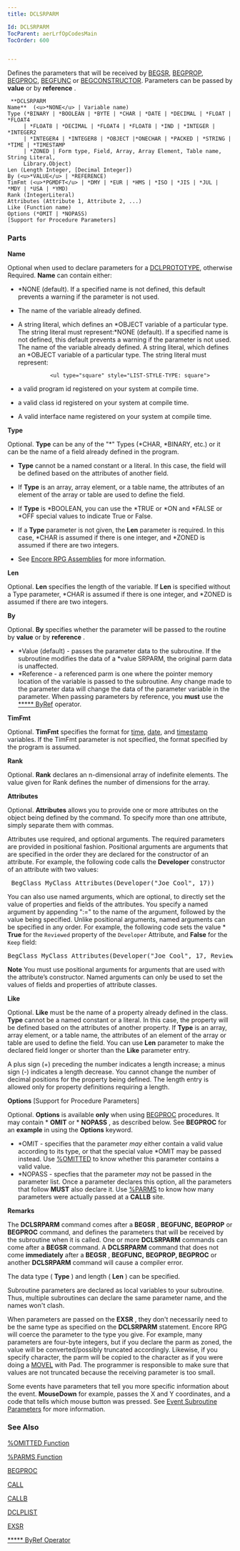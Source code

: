 ```yaml
---
title: DCLSRPARM

Id: DCLSRPARM
TocParent: aerLrfOpCodesMain
TocOrder: 600


---
```


Defines the parameters that will be received by [BEGSR](BEGSR.html), [BEGPROP](BEGPROP.html), [BEGPROC](BEGPROC.html), [BEGFUNC](BEGFUNC.html) or [BEGCONSTRUCTOR](BEGCONSTRUCTOR.html). Parameters can be passed by **value** or by **reference** . 

```
 **DCLSRPARM
Name**  (<u>*NONE</u> | Variable name)
Type (*BINARY | *BOOLEAN | *BYTE | *CHAR | *DATE | *DECIMAL | *FLOAT | *FLOAT4
     | *FLOAT8 | *DECIMAL | *FLOAT4 | *FLOAT8 | *IND | *INTEGER | *INTEGER2 
     | *INTEGER4 | *INTEGER8 | *OBJECT |*ONECHAR | *PACKED | *STRING | *TIME | *TIMESTAMP 
     | *ZONED | Form type, Field, Array, Array Element, Table name, String Literal, 
     Library.Object)
Len (Length Integer, [Decimal Integer])
By (<u>*VALUE</u> | *REFERENCE)
TimFmt (<u>*PGMDFT</u> | *DMY | *EUR | *HMS | *ISO | *JIS | *JUL | *MDY | *USA | *YMD)
Rank (IntegerLiteral)
Attributes (Attribute 1, Attribute 2, ...)
Like (Function name)
Options (*OMIT | *NOPASS) 
[Support for Procedure Parameters]
```

### Parts

**Name** 

Optional when used to declare parameters for a [DCLPROTOTYPE](DCLPROTOTYPE.html), otherwise Required. **Name** can contain either: 

- *NONE (default). If a specified name is not defined, this default prevents a warning if the parameter is not used.
- The name of the variable already defined.
- A string literal, which defines an *OBJECT variable of a particular type. The string literal must represent:*NONE (default). If a specified name is not defined, this default prevents a warning if the parameter is not used. The name of the variable already defined. A string literal, which defines an *OBJECT variable of a particular type. The string literal must represent:

                <ul type="square" style="LIST-STYLE-TYPE: square">
- a valid program id registered on your system at compile time.
- a valid class id registered on your system at compile time.
- A valid interface name registered on your system at compile time.


**Type** 

Optional. **Type** can be any of the "*" Types (*CHAR, *BINARY, etc.) or it can be the name of a field already defined in the program. 

- **Type** cannot be a named constant or a literal. In this case, the field will be defined based on the attributes of another field.
- If **Type** is an array, array element, or a table name, the attributes of an element of the array or table are used to define the field.
- If **Type** is *BOOLEAN, you can use the *TRUE or *ON and *FALSE or *OFF special values to indicate True or False.

- If a **Type** parameter is not given, the **Len** parameter is required. In this case, *CHAR is assumed if there is one integer, and *ZONED is assumed if there are two integers.
- See [Encore RPG Assemblies](ecrConAssemblies.html) for more information.


**Len** 

Optional. **Len** specifies the length of the variable. If **Len** is specified without a Type parameter, *CHAR is assumed if there is one integer, and *ZONED is assumed if there are two integers.


**By** 

Optional. **By** specifies whether the parameter will be passed to the routine by **value** or by **reference** . 

- *Value (default) - passes the parameter data to the subroutine. If the subroutine modifies the data of a *value SRPARM, the original parm data is unaffected.
- *Reference - a referenced parm is one where the pointer memory location of the variable is passed to the subroutine. Any change made to the parameter data will change the data of the parameter variable in the parameter. When passing parameters by reference, you **must** use the [***** ByRef](StarByRef.html) operator.

**TimFmt** 

Optional. **TimFmt** specifies the format for [time](Time_Formats.html), [date](Date_Formats.html), and [timestamp](Timestamp_Data_Type.html) variables. If the TimFmt parameter is not specified, the format specified by the program is assumed.


**Rank** 

Optional. **Rank** declares an n-dimensional array of indefinite elements. The value given for Rank defines the number of dimensions for the array.


**Attributes** 

Optional. **Attributes** allows you to provide one or more attributes on the object being defined by the command. To specify more than one attribute, simply separate them with commas.


Attributes use required, and optional arguments. The required parameters are provided in positional fashion. Positional arguments are arguments that are specified in the order they are declared for the constructor of an attribute. For example, the following code calls the **Developer** constructor of an attribute with two values: 
<pre>
 BegClass MyClass Attributes(Developer("Joe Cool", 17)) </pre>

You can also use named arguments, which are optional, to directly set the value of properties and fields of the attributes. You specify a named argument by appending ":=" to the name of the argument, followed by the value being specified. Unlike positional arguments, named arguments can be specified in any order. For example, the following code sets the value * **True** for the ```Reviewed``` property of the ```Developer``` Attribute, and **False** for the ```Keep``` field: 
<pre>BegClass MyClass Attributes(Developer("Joe Cool", 17, Reviewed:=*True)</pre>


**Note**    You must use positional arguments for arguments
                that are used with the attribute’s constructor. Named arguments can only be
                used to set the values of fields and properties of attribute classes.


**Like** 

Optional. **Like** must be the name of a property already defined in the class. **Type** cannot be a named constant or a literal. In this case, the property will be defined based on the attributes of another property. If **Type** is an array, array element, or a table name, the attributes of an element of the array or table are used to define the field. You can use **Len** parameter to make the declared field longer or shorter than the **Like** parameter entry.


A plus sign (+) preceding the number indicates a length increase; a minus sign (-) indicates a length decrease. You cannot change the number of decimal positions for the property being defined. The length entry is allowed only for property definitions requiring a length.



**Options** [Support for Procedure Parameters] 

Optional. **Options** is available **only** when using [BEGPROC](BEGPROC.html) procedures. It may contain * **OMIT** or * **NOPASS** , as described below. See **BEGPROC** for an **example** in using the **Options** keyword.


- *OMIT - specifies that the parameter *may* either contain a valid value according to its type, or that the special value *OMIT may be passed instead. Use [%OMITTED](OMITTED_Function.html) to know whether this parameter contains a valid value.
- *NOPASS - specfies that the parameter *may* not be passed in the parameter list. Once a parameter declares this option, all the parameters that follow **MUST** also declare it. Use [%PARMS](PARMS_Function.html) to know how many parameters were actually passed at a **CALLB** site.


**Remarks** 

<div>

The **DCLSRPARM** command comes after a **BEGSR** , **BEGFUNC,** **BEGPROP** or **BEGPROC** command, and defines the parameters that will be received by the subroutine when it is called. One or more **DCLSRPARM** commands can come after a **BEGSR** command. A **DCLSRPARM** command that does not come **immediately** after a **BEGSR** , **BEGFUNC,** **BEGPROP, BEGPROC** or another **DCLSRPARM** command will cause a compiler error. 

The data type ( **Type** ) and length ( **Len** ) can be specified. 

Subroutine parameters are declared as local variables to your subroutine. Thus, multiple subroutines can declare the same parameter name, and the names won't clash. 

When parameters are passed on the **EXSR** , they don't necessarily need to be the same type as specified on the **DCLSRPARM** statement. Encore RPG will coerce the parameter to the type you give. For example, many parameters are four-byte integers, but if you declare the parm as zoned, the value will be converted/possibly truncated accordingly. Likewise, if you specify character, the parm will be copied to the character as if you were doing a [MOVEL](MOVEL.html) with Pad. The programmer is responsible to make sure that values are not truncated because the receiving parameter is too small. 

Some events have parameters that tell you more specific information about the event. **MouseDown** for example, passes the X and Y coordinates, and a code that tells which mouse button was pressed. See [Event Subroutine Parameters](Event_Subroutine_Parameters.html) for more information.


### See Also
[%OMITTED Function](OMITTED_Function.html)

[%PARMS Function](PARMS_Function.html)

[BEGPROC](BEGPROC.html)

[CALL](CALL.html)

[CALLB](CALL.html)

[DCLPLIST](DCLPLIST.html)

[EXSR](EXSR.html)

[***** ByRef Operator](StarByRef.html) 
